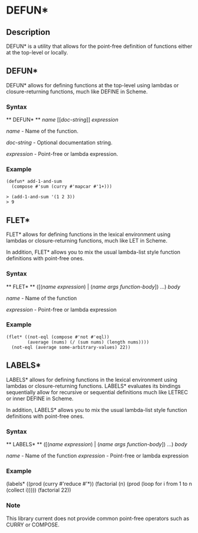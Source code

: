 # DEFUN*

## Description

DEFUN* is a utility that allows for the point-free definition of functions either at the top-level or locally.


## DEFUN*

DEFUN* allows for defining functions at the top-level using lambdas or closure-returning functions, much like DEFINE in Scheme.

### Syntax

** DEFUN* ** _name_ [[_doc-string_]] _expression_

_name_ - Name of the function.

_doc-string_ - Optional documentation string.

_expression_ - Point-free or lambda expression.

### Example

````
(defun* add-1-and-sum
  (compose #'sum (curry #'mapcar #'1+)))

> (add-1-and-sum '(1 2 3))
> 9

````

## FLET*


FLET* allows for defining functions in the lexical environment using lambdas or closure-returning functions, much like LET in Scheme.

In addition, FLET* allows you to mix the usual lambda-list style function definitions with point-free ones.

### Syntax

** FLET* ** ([(_name_ _expression_) | (_name_ _args_ _function-body_])  ...) _body_

_name_ - Name of the function

_expression_ - Point-free or lambda expression

### Example

````
(flet* ((not-eql (compose #'not #'eql))
        (average (nums) (/ (sum nums) (length nums))))
  (not-eql (average some-arbitrary-values) 22))
````

## LABELS*

LABELS* allows for defining functions in the lexical environment using lambdas or closure-returning functions. LABELS* evaluates its bindings sequentially allow for recursive or sequential definitions much like LETREC or inner DEFINE in Scheme.

In addition, LABELS* allows you to mix the usual lambda-list style function definitions with point-free ones.

### Syntax

** LABELS* ** ([(_name_ _expression_) | (_name_ _args_ _function-body_])  ...) _body_

_name_ - Name of the function
_expression_ - Point-free or lambda expression

### Example

(labels* ((prod (curry #'reduce #'*))
	  (factorial (n) (prod (loop for i from 1 to n (collect i)))))
  (factorial 22))	  

### Note

This library current does not provide common point-free operators such as CURRY or COMPOSE.
